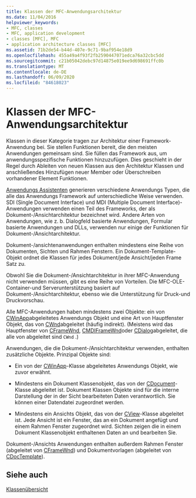 ```yaml
---
title: Klassen der MFC-Anwendungsarchitektur
ms.date: 11/04/2016
helpviewer_keywords:
- MFC, classes
- MFC, application development
- classes [MFC], MFC
- application architecture classes [MFC]
ms.assetid: 71b2de54-b44d-407e-9c71-9baf954e18d9
ms.openlocfilehash: 455a49a4f93f2fb2590447071edca76a32cbc5dd
ms.sourcegitcommit: c21b05042debc97d14875e019ee9d698691ffc0b
ms.translationtype: MT
ms.contentlocale: de-DE
ms.lasthandoff: 06/09/2020
ms.locfileid: "84618023"
---
```

# <a name="mfc-application-architecture-classes"></a>Klassen der MFC-Anwendungsarchitektur

Klassen in dieser Kategorie tragen zur Architektur einer Framework-Anwendung bei. Sie stellen Funktionen bereit, die den meisten Anwendungen gemeinsam sind. Sie füllen das Framework aus, um anwendungsspezifische Funktionen hinzuzufügen. Dies geschieht in der Regel durch Ableiten von neuen Klassen aus den Architektur Klassen und anschließendes Hinzufügen neuer Member oder Überschreiben vorhandener Element Funktionen.

[Anwendungs Assistenten](reference/mfc-application-wizard.md) generieren verschiedene Anwendungs Typen, die alle das Anwendungs Framework auf unterschiedliche Weise verwenden. SDI (Single Document Interface) und MDI (Multiple Document Interface)-Anwendungen verwenden einen Teil des Frameworks, der als Dokument-/Ansichtarchitektur bezeichnet wird. Andere Arten von Anwendungen, wie z. b. Dialogfeld basierte Anwendungen, Formular basierte Anwendungen und DLLs, verwenden nur einige der Funktionen für Dokument-/Ansichtarchitektur.

Dokument-/ansichtenanwendungen enthalten mindestens eine Reihe von Dokumenten, Sichten und Rahmen Fenstern. Ein Dokument-Template-Objekt ordnet die Klassen für jedes Dokument/jede Ansicht/jeden Frame Satz zu.

Obwohl Sie die Dokument-/Ansichtarchitektur in ihrer MFC-Anwendung nicht verwenden müssen, gibt es eine Reihe von Vorteilen. Die MFC-OLE-Container-und Serverunterstützung basiert auf Dokument-/Ansichtarchitektur, ebenso wie die Unterstützung für Druck-und Druckvorschau.

Alle MFC-Anwendungen haben mindestens zwei Objekte: ein von [CWinApp](reference/cwinapp-class.md)abgeleitetes Anwendungs Objekt und eine Art von Hauptfenster Objekt, das von [CWnd](reference/cwnd-class.md)abgeleitet (häufig indirekt). (Meistens wird das Hauptfenster von [CFrameWnd](reference/cframewnd-class.md), [CMDIFrameWnd](reference/cmdiframewnd-class.md)oder [CDialog](reference/cdialog-class.md)abgeleitet, die alle von abgeleitet sind `CWnd` .)

Anwendungen, die die Dokument-/Ansichtarchitektur verwenden, enthalten zusätzliche Objekte. Prinzipal Objekte sind:

- Ein von der [CWinApp](reference/cwinapp-class.md)-Klasse abgeleitetes Anwendungs Objekt, wie zuvor erwähnt.

- Mindestens ein Dokument Klassenobjekt, das von der [CDocument](reference/cdocument-class.md)-Klasse abgeleitet ist. Dokument Klassen Objekte sind für die interne Darstellung der in der Sicht bearbeiteten Daten verantwortlich. Sie können einer Datendatei zugeordnet werden.

- Mindestens ein Ansichts Objekt, das von der [CView](reference/cview-class.md)-Klasse abgeleitet ist. Jede Ansicht ist ein Fenster, das an ein Dokument angefügt und einem Rahmen Fenster zugeordnet wird. Sichten zeigen die in einem Dokument Klassenobjekt enthaltenen Daten an und bearbeiten Sie.

Dokument-/Ansichts Anwendungen enthalten außerdem Rahmen Fenster (abgeleitet von [CFrameWnd](reference/cframewnd-class.md)) und Dokumentvorlagen (abgeleitet von [CDocTemplate](reference/cdoctemplate-class.md)).

## <a name="see-also"></a>Siehe auch

[Klassenübersicht](class-library-overview.md)
